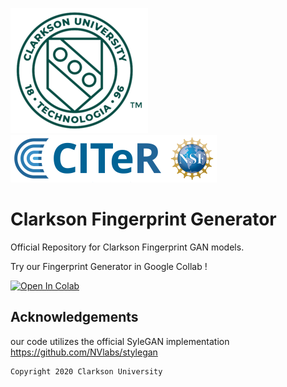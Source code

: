 ![Teaser image](./2018_logo-green-220x200.png)
![Teaser image](./CITeR-logo.png)

# Clarkson Fingerprint Generator

Official Repository for Clarkson Fingerprint GAN models.

Try our Fingerprint Generator in Google Collab ! 

[![Open In Colab](https://colab.research.google.com/assets/colab-badge.svg)](https://colab.research.google.com/github/keivanB/Clarkson_Finger_Gen/blob/main/Gen_Samples.ipynb)


## Acknowledgements

our code utilizes the official SyleGAN implementation https://github.com/NVlabs/stylegan


```sh
Copyright 2020 Clarkson University
```
